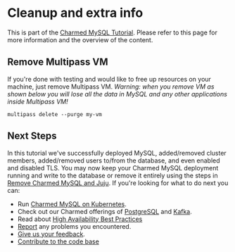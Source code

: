# Cleanup and extra info

This is part of the [Charmed MySQL Tutorial](/t/charmed-mysql-tutorial-overview/9922?channel=8.0/edge). Please refer to this page for more information and the overview of the content.

## Remove Multipass VM
If you're done with testing and would like to free up resources on your machine, just remove Multipass VM.
*Warning: when you remove VM as shown below you will lose all the data in MySQL and any other applications inside Multipass VM!*
```shell
multipass delete --purge my-vm
```

## Next Steps
In this tutorial we've successfully deployed MySQL, added/removed cluster members, added/removed users to/from the database, and even enabled and disabled TLS. You may now keep your Charmed MySQL deployment running and write to the database or remove it entirely using the steps in [Remove Charmed MySQL and Juju](#remove-charmed-mysql-and-juju). If you're looking for what to do next you can:
- Run [Charmed MySQL on Kubernetes](https://github.com/canonical/mysql-k8s-operator).
- Check out our Charmed offerings of [PostgreSQL](https://charmhub.io/postgresql?channel=edge) and [Kafka](https://charmhub.io/kafka?channel=edge).
- Read about [High Availability Best Practices](https://canonical.com/blog/database-high-availability)
- [Report](https://github.com/canonical/mysql-operator/issues) any problems you encountered.
- [Give us your feedback](https://chat.charmhub.io/charmhub/channels/data-platform).
- [Contribute to the code base](https://github.com/canonical/mysql-operator)
